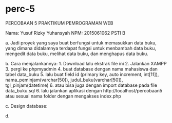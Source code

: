 # perc-5
PERCOBAAN 5 PRAKTIKUM PEMROGRAMAN WEB

Nama: Yusuf Rizky Yuhansyah
NPM: 2015061062
PSTI B

a.  Jadi proyek yang saya buat berfungsi untuk memasukkan data buku, yang dimana didalamnya terdapat fungsi untuk menbambah data buku, mengedit data buku, melihat data buku, dan menghapus data buku.

b.  Cara menjalankannya:
    1.  Download lalu ekstrak file ini
    2.  Jalankan XAMPP
    3.  pergi ke phpmyadmin
    4.  buat database dengan nama mahasiswa dan tabel data_buku
    5.  lalu buat field id (primary key, auto increment, int[11]), nama_peminjam(varchar[50]), judul_buku(varchar[50]), tgl_pinjam(datetime)
    6.  atau bisa juga dengan import database pada file data_buku.sql
    6.  lalu jalankan aplikasi dengan http://localhost/percobaan5 atau sesuai nama folder dengan mengakses index.php

c.  Design database:
    
d.  
